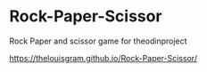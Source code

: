 # Rock-Paper-Scissor
Rock Paper and scissor game for theodinproject

https://thelouisgram.github.io/Rock-Paper-Scissor/
